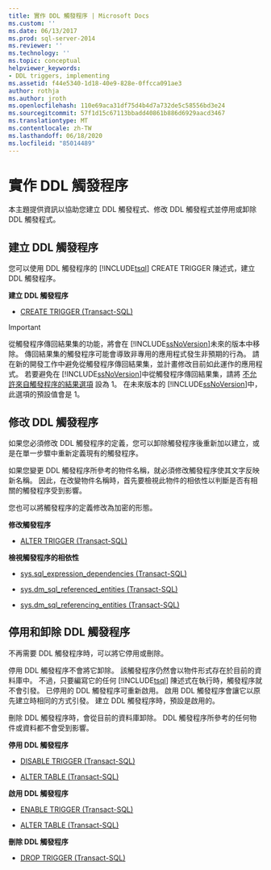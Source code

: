 ```yaml
---
title: 實作 DDL 觸發程序 | Microsoft Docs
ms.custom: ''
ms.date: 06/13/2017
ms.prod: sql-server-2014
ms.reviewer: ''
ms.technology: ''
ms.topic: conceptual
helpviewer_keywords:
- DDL triggers, implementing
ms.assetid: f44e5340-1d18-40e9-828e-0ffcca091ae3
author: rothja
ms.author: jroth
ms.openlocfilehash: 110e69aca31df75d4b4d7a732de5c58556bd3e24
ms.sourcegitcommit: 57f1d15c67113bbadd40861b886d6929aacd3467
ms.translationtype: MT
ms.contentlocale: zh-TW
ms.lasthandoff: 06/18/2020
ms.locfileid: "85014489"
---
```

# <a name="implement-ddl-triggers"></a>實作 DDL 觸發程序
  本主題提供資訊以協助您建立 DDL 觸發程式、修改 DDL 觸發程式並停用或卸除 DDL 觸發程式。  
  
## <a name="creating-ddl-triggers"></a>建立 DDL 觸發程序  
 您可以使用 DDL 觸發程序的 [!INCLUDE[tsql](../../includes/tsql-md.md)] CREATE TRIGGER 陳述式，建立 DDL 觸發程序。  
  
 **建立 DDL 觸發程序**  
  
-   [CREATE TRIGGER &#40;Transact-SQL&#41;](/sql/t-sql/statements/create-trigger-transact-sql)  
  
> [!IMPORTANT]  
>  從觸發程序傳回結果集的功能，將會在 [!INCLUDE[ssNoVersion](../../../includes/ssnoversion-md.md)]未來的版本中移除。 傳回結果集的觸發程序可能會導致非專用的應用程式發生非預期的行為。 請在新的開發工作中避免從觸發程序傳回結果集，並計畫修改目前如此運作的應用程式。 若要避免在 [!INCLUDE[ssNoVersion](../../../includes/ssnoversion-md.md)]中從觸發程序傳回結果集，請將 [不允許來自觸發程序的結果選項](../../database-engine/configure-windows/disallow-results-from-triggers-server-configuration-option.md) 設為 1。 在未來版本的 [!INCLUDE[ssNoVersion](../../../includes/ssnoversion-md.md)]中，此選項的預設值會是 1。  
  
## <a name="modifying-ddl-triggers"></a>修改 DDL 觸發程序  
 如果您必須修改 DDL 觸發程序的定義，您可以卸除觸發程序後重新加以建立，或是在單一步驟中重新定義現有的觸發程序。  
  
 如果您變更 DDL 觸發程序所參考的物件名稱，就必須修改觸發程序使其文字反映新名稱。 因此，在改變物件名稱時，首先要檢視此物件的相依性以判斷是否有相關的觸發程序受到影響。  
  
 您也可以將觸發程序的定義修改為加密的形態。  
  
 **修改觸發程序**  
  
-   [ALTER TRIGGER &#40;Transact-SQL&#41;](/sql/t-sql/statements/alter-trigger-transact-sql)  
  
 **檢視觸發程序的相依性**  
  
-   [sys.sql_expression_dependencies &#40;Transact-SQL&#41;](/sql/relational-databases/system-catalog-views/sys-sql-expression-dependencies-transact-sql)  
  
-   [sys.dm_sql_referenced_entities &#40;Transact-SQL&#41;](/sql/relational-databases/system-dynamic-management-views/sys-dm-sql-referenced-entities-transact-sql)  
  
-   [sys.dm_sql_referencing_entities &#40;Transact-SQL&#41;](/sql/relational-databases/system-dynamic-management-views/sys-dm-sql-referencing-entities-transact-sql)  
  
## <a name="disabling-and-dropping-ddl-triggers"></a>停用和卸除 DDL 觸發程序  
 不再需要 DDL 觸發程序時，可以將它停用或刪除。  
  
 停用 DDL 觸發程序不會將它卸除。 該觸發程序仍然會以物件形式存在於目前的資料庫中。 不過，只要編寫它的任何 [!INCLUDE[tsql](../../includes/tsql-md.md)] 陳述式在執行時，觸發程序就不會引發。 已停用的 DDL 觸發程序可重新啟用。 啟用 DDL 觸發程序會讓它以原先建立時相同的方式引發。 建立 DDL 觸發程序時，預設是啟用的。  
  
 刪除 DDL 觸發程序時，會從目前的資料庫卸除。 DDL 觸發程序所參考的任何物件或資料都不會受到影響。  
  
 **停用 DDL 觸發程序**  
  
-   [DISABLE TRIGGER &#40;Transact-SQL&#41;](/sql/t-sql/statements/disable-trigger-transact-sql)  
  
-   [ALTER TABLE &#40;Transact-SQL&#41;](/sql/t-sql/statements/alter-table-transact-sql)  
  
 **啟用 DDL 觸發程序**  
  
-   [ENABLE TRIGGER &#40;Transact-SQL&#41;](/sql/t-sql/statements/enable-trigger-transact-sql)  
  
-   [ALTER TABLE &#40;Transact-SQL&#41;](/sql/t-sql/statements/alter-table-transact-sql)  
  
 **刪除 DDL 觸發程序**  
  
-   [DROP TRIGGER &#40;Transact-SQL&#41;](/sql/t-sql/statements/drop-trigger-transact-sql)  
  
  
